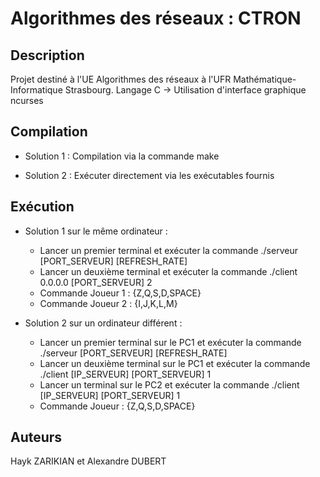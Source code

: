 # Algorithmes des réseaux : CTRON

## Description
Projet destiné à l'UE Algorithmes des réseaux à l'UFR Mathématique-Informatique Strasbourg. Langage C -> Utilisation d'interface graphique ncurses

## Compilation

- Solution 1 : Compilation via la commande make

- Solution 2 : Exécuter directement via les exécutables fournis 

## Exécution

- Solution 1 sur le même ordinateur : 
	- Lancer un premier terminal et exécuter la commande ./serveur [PORT_SERVEUR] [REFRESH_RATE]
	- Lancer un deuxième terminal et exécuter la commande ./client 0.0.0.0 [PORT_SERVEUR] 2
	- Commande Joueur 1 : {Z,Q,S,D,SPACE}
	- Commande Joueur 2 : {I,J,K,L,M}

- Solution 2 sur un ordinateur différent : 
	- Lancer un premier terminal sur le PC1 et exécuter la commande ./serveur [PORT_SERVEUR] [REFRESH_RATE]
	- Lancer un deuxième terminal sur le PC1 et exécuter la commande ./client [IP_SERVEUR] [PORT_SERVEUR] 1
	- Lancer un terminal sur le PC2 et exécuter la commande ./client [IP_SERVEUR] [PORT_SERVEUR] 1
	- Commande Joueur : {Z,Q,S,D,SPACE}

## Auteurs 
Hayk ZARIKIAN et Alexandre DUBERT